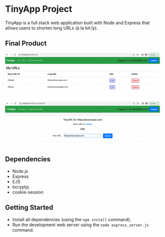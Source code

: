 # TinyApp Project

TinyApp is a full stack web application built with Node and Express that allows users to shorten long URLs (à la bit.ly).

## Final Product

!["urls page, showing tiny urls that have been created by a logged in user"](https://github.com/chrismcanulty/tinyapp/blob/main/docs/urls-page.png?raw=true)
!["edit page, which allows logged in user to modify a url they have created"](https://github.com/chrismcanulty/tinyapp/blob/main/docs/edit-page.png?raw=true)

## Dependencies

- Node.js
- Express
- EJS
- bcryptjs
- cookie-session

## Getting Started

- Install all dependencies (using the `npm install` command).
- Run the development web server using the `node express_server.js` command.
